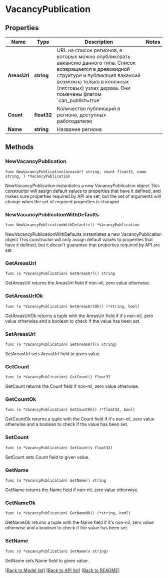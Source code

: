 # VacancyPublication

## Properties

Name | Type | Description | Notes
------------ | ------------- | ------------- | -------------
**AreasUrl** | **string** | URL на список регионов, в которых можно опубликовать вакансию данного типа. Список возвращается в древовидной структуре и публикация вакансий возможна только в конечных (листовых) узлах дерева. Они помечены флагом &#x60;can_publish&#x3D;true&#x60; | 
**Count** | **float32** | Количество публикаций в регионе, доступных работодателю | 
**Name** | **string** | Название региона | 

## Methods

### NewVacancyPublication

`func NewVacancyPublication(areasUrl string, count float32, name string, ) *VacancyPublication`

NewVacancyPublication instantiates a new VacancyPublication object
This constructor will assign default values to properties that have it defined,
and makes sure properties required by API are set, but the set of arguments
will change when the set of required properties is changed

### NewVacancyPublicationWithDefaults

`func NewVacancyPublicationWithDefaults() *VacancyPublication`

NewVacancyPublicationWithDefaults instantiates a new VacancyPublication object
This constructor will only assign default values to properties that have it defined,
but it doesn't guarantee that properties required by API are set

### GetAreasUrl

`func (o *VacancyPublication) GetAreasUrl() string`

GetAreasUrl returns the AreasUrl field if non-nil, zero value otherwise.

### GetAreasUrlOk

`func (o *VacancyPublication) GetAreasUrlOk() (*string, bool)`

GetAreasUrlOk returns a tuple with the AreasUrl field if it's non-nil, zero value otherwise
and a boolean to check if the value has been set.

### SetAreasUrl

`func (o *VacancyPublication) SetAreasUrl(v string)`

SetAreasUrl sets AreasUrl field to given value.


### GetCount

`func (o *VacancyPublication) GetCount() float32`

GetCount returns the Count field if non-nil, zero value otherwise.

### GetCountOk

`func (o *VacancyPublication) GetCountOk() (*float32, bool)`

GetCountOk returns a tuple with the Count field if it's non-nil, zero value otherwise
and a boolean to check if the value has been set.

### SetCount

`func (o *VacancyPublication) SetCount(v float32)`

SetCount sets Count field to given value.


### GetName

`func (o *VacancyPublication) GetName() string`

GetName returns the Name field if non-nil, zero value otherwise.

### GetNameOk

`func (o *VacancyPublication) GetNameOk() (*string, bool)`

GetNameOk returns a tuple with the Name field if it's non-nil, zero value otherwise
and a boolean to check if the value has been set.

### SetName

`func (o *VacancyPublication) SetName(v string)`

SetName sets Name field to given value.



[[Back to Model list]](../README.md#documentation-for-models) [[Back to API list]](../README.md#documentation-for-api-endpoints) [[Back to README]](../README.md)


